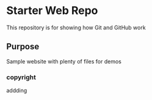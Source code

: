 # Starter Web Repo

This repository is for showing how Git and GitHub work

## Purpose

Sample website with plenty of files for demos
### copyright
addding